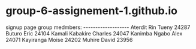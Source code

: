 # group-6-assignement-1.github.io
signup page
                    group medmbers:
                  -------------------
 Aterdit Rin Tueny   		    24287
 Buturo Eric		            24104
 Kamali Kabakire Charles		24047
 Kanimba Ngabo Alex		      24071
 Kayiranga Moise		        24202
 Muhire David		            23956
